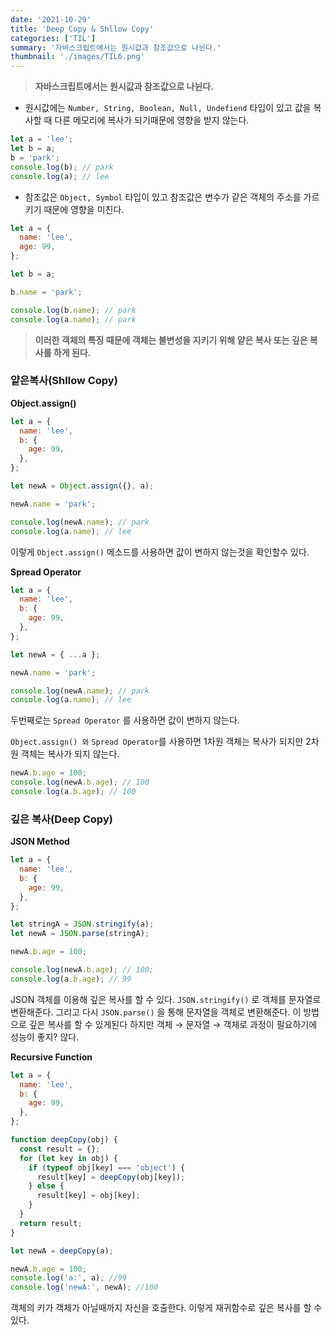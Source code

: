 ```yaml
---
date: '2021-10-29'
title: 'Deep Copy & Shllow Copy'
categories: ['TIL']
summary: '자바스크립트에서는 원시값과 참조값으로 나뉜다.'
thumbnail: './images/TIL6.png'
---
```


> **자바스크립트에서는 원시값과 참조값으로 나뉜다.**

- 원시값에는 `Number, String, Boolean, Null, Undefiend` 타입이 있고 값을 복사할 때 다른 메모리에 복사가 되기때문에 영향을 받지 않는다.

```jsx
let a = 'lee';
let b = a;
b = 'park';
console.log(b); // park
console.log(a); // lee
```

- 참조값은 `Object, Symbol` 타입이 있고 참조값은 변수가 같은 객체의 주소를 가르키기 때문에 영향을 미친다.

```jsx
let a = {
  name: 'lee',
  age: 99,
};

let b = a;

b.name = 'park';

console.log(b.name); // park
console.log(a.name); // park
```

> **이러한 객체의 특징 때문에 객체는 불변성을 지키기 위해 얕은 복사 또는 깊은 복사를 하게 된다.**

### 얕은복사(Shllow Copy)

**Object.assign()**

```jsx
let a = {
  name: 'lee',
  b: {
    age: 99,
  },
};

let newA = Object.assign({}, a);

newA.name = 'park';

console.log(newA.name); // park
console.log(a.name); // lee
```

이렇게 `Object.assign()` 메소드를 사용하면 값이 변하지 않는것을 확인할수 있다.

**Spread Operator**

```jsx
let a = {
  name: 'lee',
  b: {
    age: 99,
  },
};

let newA = { ...a };

newA.name = 'park';

console.log(newA.name); // park
console.log(a.name); // lee
```

두번째로는 `Spread Operator` 를 사용하면 값이 변하지 않는다.

`Object.assign() 와` `Spread Operator`를 사용하면 1차원 객체는 복사가 되지만 2차원 객체는 복사가 되지 않는다.

```jsx
newA.b.age = 100;
console.log(newA.b.age); // 100
console.log(a.b.age); // 100
```

### 깊은 복사(Deep Copy)

**JSON Method**

```jsx
let a = {
  name: 'lee',
  b: {
    age: 99,
  },
};

let stringA = JSON.stringify(a);
let newA = JSON.parse(stringA);

newA.b.age = 100;

console.log(newA.b.age); // 100;
console.log(a.b.age); // 99
```

JSON 객체를 이용해 깊은 복사를 할 수 있다. `JSON.stringify()` 로 객체를 문자열로 변환해준다. 그리고 다시 `JSON.parse()` 을 통해 문자열을 객체로 변환해준다. 이 방법으로 깊은 복사를 할 수 있게된다 하지만
객체 → 문자열 → 객체로 과정이 필요하기에 성능이 좋지? 않다.

**Recursive Function**

```jsx
let a = {
  name: 'lee',
  b: {
    age: 99,
  },
};

function deepCopy(obj) {
  const result = {};
  for (let key in obj) {
    if (typeof obj[key] === 'object') {
      result[key] = deepCopy(obj[key]);
    } else {
      result[key] = obj[key];
    }
  }
  return result;
}

let newA = deepCopy(a);

newA.b.age = 100;
console.log('a:', a); //99
console.log('newA:', newA); //100
```

객체의 키가 객체가 아닐때까지 자신을 호출한다. 이렇게 재귀함수로 깊은 복사를 할 수 있다.

